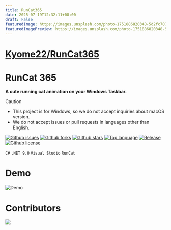 ```yaml
---
title: RunCat365
date: 2025-07-19T12:32:11+08:00
draft: False
featuredImage: https://images.unsplash.com/photo-1751886820348-5d2fc707901a?ixid=M3w0NjAwMjJ8MHwxfHJhbmRvbXx8fHx8fHx8fDE3NTI4OTk0MjB8&ixlib=rb-4.1.0
featuredImagePreview: https://images.unsplash.com/photo-1751886820348-5d2fc707901a?ixid=M3w0NjAwMjJ8MHwxfHJhbmRvbXx8fHx8fHx8fDE3NTI4OTk0MjB8&ixlib=rb-4.1.0
---
```


# [Kyome22/RunCat365](https://github.com/Kyome22/RunCat365)

# RunCat 365

**A cute running cat animation on your Windows Taskbar.**

> [!CAUTION]
>
> - This project is for Windows, so we do not accept inquiries about macOS version.
> - We do not accept issues or pull requests in languages other than English.

[![Github issues](https://img.shields.io/github/issues/Kyome22/RunCat365)](https://github.com/Kyome22/RunCat365/issues)
[![Github forks](https://img.shields.io/github/forks/Kyome22/RunCat365)](https://github.com/Kyome22/RunCat365/network/members)
[![Github stars](https://img.shields.io/github/stars/Kyome22/RunCat365)](https://github.com/Kyome22/RunCat365/stargazers)
[![Top language](https://img.shields.io/github/languages/top/Kyome22/RunCat365)](https://github.com/Kyome22/RunCat365/)
[![Release](https://img.shields.io/github/v/release/Kyome22/RunCat365)]()
[![Github license](https://img.shields.io/github/license/Kyome22/RunCat365)](https://github.com/Kyome22/RunCat365/)

`C#` `.NET 9.0` `Visual Studio` `RunCat`

# Demo

![Demo](docs/images/demo.gif)

# Contributors

<a href="https://github.com/Kyome22/RunCat365/graphs/contributors">
  <img src="https://contrib.rocks/image?repo=Kyome22/RunCat365" />
</a>
